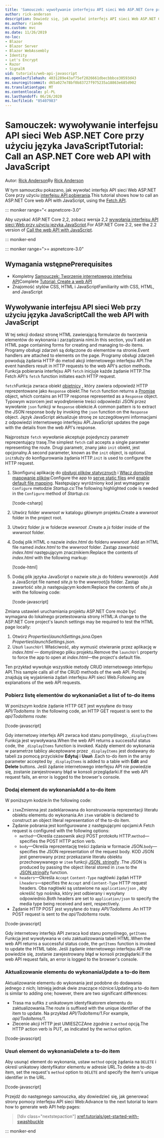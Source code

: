 ```yaml
---
title: 'Samouczek: wywoływanie interfejsu API sieci Web ASP.NET Core przy użyciu języka JavaScript'
author: rick-anderson
description: Dowiedz się, jak wywołać interfejs API sieci Web ASP.NET Core przy użyciu języka JavaScript.
ms.author: riande
ms.custom: mvc
ms.date: 11/26/2019
no-loc:
- Blazor
- Blazor Server
- Blazor WebAssembly
- Identity
- Let's Encrypt
- Razor
- SignalR
uid: tutorials/web-api-javascript
ms.openlocfilehash: 4031289e43af75ef2026661dbecbbbce30593d43
ms.sourcegitcommit: d65a027e78bf0b83727f975235a18863e685d902
ms.translationtype: MT
ms.contentlocale: pl-PL
ms.lasthandoff: 06/26/2020
ms.locfileid: "85407983"
---
```

# <a name="tutorial-call-an-aspnet-core-web-api-with-javascript"></a><span data-ttu-id="b68f2-103">Samouczek: wywoływanie interfejsu API sieci Web ASP.NET Core przy użyciu języka JavaScript</span><span class="sxs-lookup"><span data-stu-id="b68f2-103">Tutorial: Call an ASP.NET Core web API with JavaScript</span></span>

<span data-ttu-id="b68f2-104">Autor: [Rick Anderson](https://twitter.com/RickAndMSFT)</span><span class="sxs-lookup"><span data-stu-id="b68f2-104">By [Rick Anderson](https://twitter.com/RickAndMSFT)</span></span>

<span data-ttu-id="b68f2-105">W tym samouczku pokazano, jak wywołać interfejs API sieci Web ASP.NET Core przy użyciu [interfejsu API pobierania](https://developer.mozilla.org/docs/Web/API/Fetch_API).</span><span class="sxs-lookup"><span data-stu-id="b68f2-105">This tutorial shows how to call an ASP.NET Core web API with JavaScript, using the [Fetch API](https://developer.mozilla.org/docs/Web/API/Fetch_API).</span></span>

::: moniker range="< aspnetcore-3.0"

<span data-ttu-id="b68f2-106">Aby uzyskać ASP.NET Core 2,2, zobacz wersja 2,2 [wywołania interfejsu API sieci Web przy użyciu języka JavaScript](xref:tutorials/first-web-api#call-the-web-api-with-javascript).</span><span class="sxs-lookup"><span data-stu-id="b68f2-106">For ASP.NET Core 2.2, see the 2.2 version of [Call the web API with JavaScript](xref:tutorials/first-web-api#call-the-web-api-with-javascript).</span></span>

::: moniker-end

::: moniker range=">= aspnetcore-3.0"

## <a name="prerequisites"></a><span data-ttu-id="b68f2-107">Wymagania wstępne</span><span class="sxs-lookup"><span data-stu-id="b68f2-107">Prerequisites</span></span>

* <span data-ttu-id="b68f2-108">Kompletny [Samouczek: Tworzenie internetowego interfejsu API](xref:tutorials/first-web-api)</span><span class="sxs-lookup"><span data-stu-id="b68f2-108">Complete [Tutorial: Create a web API](xref:tutorials/first-web-api)</span></span>
* <span data-ttu-id="b68f2-109">Znajomość stylów CSS, HTML i JavaScript</span><span class="sxs-lookup"><span data-stu-id="b68f2-109">Familiarity with CSS, HTML, and JavaScript</span></span>

## <a name="call-the-web-api-with-javascript"></a><span data-ttu-id="b68f2-110">Wywoływanie interfejsu API sieci Web przy użyciu języka JavaScript</span><span class="sxs-lookup"><span data-stu-id="b68f2-110">Call the web API with JavaScript</span></span>

<span data-ttu-id="b68f2-111">W tej sekcji dodasz stronę HTML zawierającą formularze do tworzenia elementów do wykonania i zarządzania nimi.</span><span class="sxs-lookup"><span data-stu-id="b68f2-111">In this section, you'll add an HTML page containing forms for creating and managing to-do items.</span></span> <span data-ttu-id="b68f2-112">Programy obsługi zdarzeń są dołączone do elementów na stronie.</span><span class="sxs-lookup"><span data-stu-id="b68f2-112">Event handlers are attached to elements on the page.</span></span> <span data-ttu-id="b68f2-113">Programy obsługi zdarzeń powodują żądania HTTP do metod akcji internetowego interfejsu API.</span><span class="sxs-lookup"><span data-stu-id="b68f2-113">The event handlers result in HTTP requests to the web API's action methods.</span></span> <span data-ttu-id="b68f2-114">Funkcja pobierania interfejsu API `fetch` inicjuje każde żądanie HTTP.</span><span class="sxs-lookup"><span data-stu-id="b68f2-114">The Fetch API's `fetch` function initiates each HTTP request.</span></span>

<span data-ttu-id="b68f2-115">`fetch`Funkcja zwraca obiekt [obietnicy](https://developer.mozilla.org/docs/Web/JavaScript/Reference/Global_Objects/Promise) , który zawiera odpowiedź HTTP reprezentowane jako `Response` obiekt.</span><span class="sxs-lookup"><span data-stu-id="b68f2-115">The `fetch` function returns a [Promise](https://developer.mozilla.org/docs/Web/JavaScript/Reference/Global_Objects/Promise) object, which contains an HTTP response represented as a `Response` object.</span></span> <span data-ttu-id="b68f2-116">Typowym wzorcem jest wyodrębnienie treści odpowiedzi JSON przez wywołanie `json` funkcji w `Response` obiekcie.</span><span class="sxs-lookup"><span data-stu-id="b68f2-116">A common pattern is to extract the JSON response body by invoking the `json` function on the `Response` object.</span></span> <span data-ttu-id="b68f2-117">Język JavaScript aktualizuje stronę ze szczegółowymi informacjami z odpowiedzi internetowego interfejsu API.</span><span class="sxs-lookup"><span data-stu-id="b68f2-117">JavaScript updates the page with the details from the web API's response.</span></span>

<span data-ttu-id="b68f2-118">Najprostsze `fetch` wywołanie akceptuje pojedynczy parametr reprezentujący trasę.</span><span class="sxs-lookup"><span data-stu-id="b68f2-118">The simplest `fetch` call accepts a single parameter representing the route.</span></span> <span data-ttu-id="b68f2-119">Drugi parametr, znany jako `init` obiekt, jest opcjonalny.</span><span class="sxs-lookup"><span data-stu-id="b68f2-119">A second parameter, known as the `init` object, is optional.</span></span> <span data-ttu-id="b68f2-120">`init`służy do konfigurowania żądania HTTP.</span><span class="sxs-lookup"><span data-stu-id="b68f2-120">`init` is used to configure the HTTP request.</span></span>

1. <span data-ttu-id="b68f2-121">Skonfiguruj aplikację do [obsługi plików statycznych](/dotnet/api/microsoft.aspnetcore.builder.staticfileextensions.usestaticfiles#Microsoft_AspNetCore_Builder_StaticFileExtensions_UseStaticFiles_Microsoft_AspNetCore_Builder_IApplicationBuilder_) i [Włącz domyślne mapowanie plików](/dotnet/api/microsoft.aspnetcore.builder.defaultfilesextensions.usedefaultfiles#Microsoft_AspNetCore_Builder_DefaultFilesExtensions_UseDefaultFiles_Microsoft_AspNetCore_Builder_IApplicationBuilder_).</span><span class="sxs-lookup"><span data-stu-id="b68f2-121">Configure the app to [serve static files](/dotnet/api/microsoft.aspnetcore.builder.staticfileextensions.usestaticfiles#Microsoft_AspNetCore_Builder_StaticFileExtensions_UseStaticFiles_Microsoft_AspNetCore_Builder_IApplicationBuilder_) and [enable default file mapping](/dotnet/api/microsoft.aspnetcore.builder.defaultfilesextensions.usedefaultfiles#Microsoft_AspNetCore_Builder_DefaultFilesExtensions_UseDefaultFiles_Microsoft_AspNetCore_Builder_IApplicationBuilder_).</span></span> <span data-ttu-id="b68f2-122">Następujący wyróżniony kod jest wymagany w `Configure` metodzie *Startup.cs*:</span><span class="sxs-lookup"><span data-stu-id="b68f2-122">The following highlighted code is needed in the `Configure` method of *Startup.cs*:</span></span>

    [!code-csharp[](first-web-api/samples/3.0/TodoApi/StartupJavaScript.cs?highlight=8-9&name=snippet_configure)]

1. <span data-ttu-id="b68f2-123">Utwórz folder *wwwroot* w katalogu głównym projektu.</span><span class="sxs-lookup"><span data-stu-id="b68f2-123">Create a *wwwroot* folder in the project root.</span></span>

1. <span data-ttu-id="b68f2-124">Utwórz folder *js* w folderze *wwwroot* .</span><span class="sxs-lookup"><span data-stu-id="b68f2-124">Create a *js* folder inside of the *wwwroot* folder.</span></span>

1. <span data-ttu-id="b68f2-125">Dodaj plik HTML o nazwie *index.html* do folderu *wwwroot* .</span><span class="sxs-lookup"><span data-stu-id="b68f2-125">Add an HTML file named *index.html* to the *wwwroot* folder.</span></span> <span data-ttu-id="b68f2-126">Zastąp zawartość *index.html* następującym znacznikiem:</span><span class="sxs-lookup"><span data-stu-id="b68f2-126">Replace the contents of *index.html* with the following markup:</span></span>

    [!code-html[](first-web-api/samples/3.0/TodoApi/wwwroot/index.html)]

1. <span data-ttu-id="b68f2-127">Dodaj plik języka JavaScript o nazwie *site.js* do folderu *wwwroot/js* .</span><span class="sxs-lookup"><span data-stu-id="b68f2-127">Add a JavaScript file named *site.js* to the *wwwroot/js* folder.</span></span> <span data-ttu-id="b68f2-128">Zastąp zawartość *site.js* następującym kodem:</span><span class="sxs-lookup"><span data-stu-id="b68f2-128">Replace the contents of *site.js* with the following code:</span></span>

    [!code-javascript[](first-web-api/samples/3.0/TodoApi/wwwroot/js/site.js?name=snippet_SiteJs)]

<span data-ttu-id="b68f2-129">Zmiana ustawień uruchamiania projektu ASP.NET Core może być wymagana do lokalnego przetestowania strony HTML:</span><span class="sxs-lookup"><span data-stu-id="b68f2-129">A change to the ASP.NET Core project's launch settings may be required to test the HTML page locally:</span></span>

1. <span data-ttu-id="b68f2-130">Otwórz *Properties\launchSettings.jsna*.</span><span class="sxs-lookup"><span data-stu-id="b68f2-130">Open *Properties\launchSettings.json*.</span></span>
1. <span data-ttu-id="b68f2-131">Usuń `launchUrl` Właściwość, aby wymusić otwieranie przez aplikację w *index.html* &mdash; domyślnego pliku projektu.</span><span class="sxs-lookup"><span data-stu-id="b68f2-131">Remove the `launchUrl` property to force the app to open at *index.html*&mdash;the project's default file.</span></span>

<span data-ttu-id="b68f2-132">Ten przykład wywołuje wszystkie metody CRUD internetowego interfejsu API.</span><span class="sxs-lookup"><span data-stu-id="b68f2-132">This sample calls all of the CRUD methods of the web API.</span></span> <span data-ttu-id="b68f2-133">Poniżej znajdują się wyjaśnienia żądań interfejsu API sieci Web.</span><span class="sxs-lookup"><span data-stu-id="b68f2-133">Following are explanations of the web API requests.</span></span>

### <a name="get-a-list-of-to-do-items"></a><span data-ttu-id="b68f2-134">Pobierz listę elementów do wykonania</span><span class="sxs-lookup"><span data-stu-id="b68f2-134">Get a list of to-do items</span></span>

<span data-ttu-id="b68f2-135">W poniższym kodzie żądanie HTTP GET jest wysyłane do trasy *API/TodoItems* :</span><span class="sxs-lookup"><span data-stu-id="b68f2-135">In the following code, an HTTP GET request is sent to the *api/TodoItems* route:</span></span>

[!code-javascript[](first-web-api/samples/3.0/TodoApi/wwwroot/js/site.js?name=snippet_GetItems)]

<span data-ttu-id="b68f2-136">Gdy internetowy interfejs API zwraca kod stanu pomyślnego, `_displayItems` Funkcja jest wywoływana.</span><span class="sxs-lookup"><span data-stu-id="b68f2-136">When the web API returns a successful status code, the `_displayItems` function is invoked.</span></span> <span data-ttu-id="b68f2-137">Każdy element do wykonania w parametrze tablicy akceptowane przez `_displayItems` jest dodawany do tabeli za pomocą przycisków **Edytuj** i **Usuń** .</span><span class="sxs-lookup"><span data-stu-id="b68f2-137">Each to-do item in the array parameter accepted by `_displayItems` is added to a table with **Edit** and **Delete** buttons.</span></span> <span data-ttu-id="b68f2-138">Jeśli żądanie internetowego interfejsu API nie powiedzie się, zostanie zarejestrowany błąd w konsoli przeglądarki.</span><span class="sxs-lookup"><span data-stu-id="b68f2-138">If the web API request fails, an error is logged to the browser's console.</span></span>

### <a name="add-a-to-do-item"></a><span data-ttu-id="b68f2-139">Dodaj element do wykonania</span><span class="sxs-lookup"><span data-stu-id="b68f2-139">Add a to-do item</span></span>

<span data-ttu-id="b68f2-140">W poniższym kodzie:</span><span class="sxs-lookup"><span data-stu-id="b68f2-140">In the following code:</span></span>

* <span data-ttu-id="b68f2-141">`item`Zmienna jest zadeklarowana do konstruowania reprezentacji literału obiektu elementu do wykonania.</span><span class="sxs-lookup"><span data-stu-id="b68f2-141">An `item` variable is declared to construct an object literal representation of the to-do item.</span></span>
* <span data-ttu-id="b68f2-142">Żądanie pobrania jest konfigurowane z następującymi opcjami:</span><span class="sxs-lookup"><span data-stu-id="b68f2-142">A Fetch request is configured with the following options:</span></span>
  * <span data-ttu-id="b68f2-143">`method`&mdash;Określa czasownik akcji POST protokołu HTTP.</span><span class="sxs-lookup"><span data-stu-id="b68f2-143">`method`&mdash;specifies the POST HTTP action verb.</span></span>
  * <span data-ttu-id="b68f2-144">`body`&mdash;Określa reprezentację treści żądania w formacie JSON.</span><span class="sxs-lookup"><span data-stu-id="b68f2-144">`body`&mdash;specifies the JSON representation of the request body.</span></span> <span data-ttu-id="b68f2-145">KOD JSON jest generowany przez przekazanie literału obiektu przechowywanego w `item` funkcji [JSON. stringify](https://developer.mozilla.org/docs/Web/JavaScript/Reference/Global_Objects/JSON/stringify) .</span><span class="sxs-lookup"><span data-stu-id="b68f2-145">The JSON is produced by passing the object literal stored in `item` to the [JSON.stringify](https://developer.mozilla.org/docs/Web/JavaScript/Reference/Global_Objects/JSON/stringify) function.</span></span>
  * <span data-ttu-id="b68f2-146">`headers`&mdash;Określa `Accept` `Content-Type` nagłówki żądań HTTP i.</span><span class="sxs-lookup"><span data-stu-id="b68f2-146">`headers`&mdash;specifies the `Accept` and `Content-Type` HTTP request headers.</span></span> <span data-ttu-id="b68f2-147">Oba nagłówki są ustawione na `application/json` , aby określić typ nośnika, który jest odbierany i wysyłany odpowiednio.</span><span class="sxs-lookup"><span data-stu-id="b68f2-147">Both headers are set to `application/json` to specify the media type being received and sent, respectively.</span></span>
* <span data-ttu-id="b68f2-148">Żądanie HTTP POST jest wysyłane do trasy *API/TodoItems* .</span><span class="sxs-lookup"><span data-stu-id="b68f2-148">An HTTP POST request is sent to the *api/TodoItems* route.</span></span>

[!code-javascript[](first-web-api/samples/3.0/TodoApi/wwwroot/js/site.js?name=snippet_AddItem)]

<span data-ttu-id="b68f2-149">Gdy internetowy interfejs API zwraca kod stanu pomyślnego, `getItems` Funkcja jest wywoływana w celu zaktualizowania tabeli HTML.</span><span class="sxs-lookup"><span data-stu-id="b68f2-149">When the web API returns a successful status code, the `getItems` function is invoked to update the HTML table.</span></span> <span data-ttu-id="b68f2-150">Jeśli żądanie internetowego interfejsu API nie powiedzie się, zostanie zarejestrowany błąd w konsoli przeglądarki.</span><span class="sxs-lookup"><span data-stu-id="b68f2-150">If the web API request fails, an error is logged to the browser's console.</span></span>

### <a name="update-a-to-do-item"></a><span data-ttu-id="b68f2-151">Aktualizowanie elementu do wykonania</span><span class="sxs-lookup"><span data-stu-id="b68f2-151">Update a to-do item</span></span>

<span data-ttu-id="b68f2-152">Aktualizowanie elementu do wykonania jest podobne do dodawania jednego z nich; Istnieją jednak dwie znaczące różnice:</span><span class="sxs-lookup"><span data-stu-id="b68f2-152">Updating a to-do item is similar to adding one; however, there are two significant differences:</span></span>

* <span data-ttu-id="b68f2-153">Trasa ma sufiks z unikatowym identyfikatorem elementu do zaktualizowania.</span><span class="sxs-lookup"><span data-stu-id="b68f2-153">The route is suffixed with the unique identifier of the item to update.</span></span> <span data-ttu-id="b68f2-154">Na przykład *API/TodoItems/1*.</span><span class="sxs-lookup"><span data-stu-id="b68f2-154">For example, *api/TodoItems/1*.</span></span>
* <span data-ttu-id="b68f2-155">Zlecenie akcji HTTP jest UMIESZCZAne zgodnie z `method` opcją.</span><span class="sxs-lookup"><span data-stu-id="b68f2-155">The HTTP action verb is PUT, as indicated by the `method` option.</span></span>

[!code-javascript[](first-web-api/samples/3.0/TodoApi/wwwroot/js/site.js?name=snippet_UpdateItem)]

### <a name="delete-a-to-do-item"></a><span data-ttu-id="b68f2-156">Usuń element do wykonania</span><span class="sxs-lookup"><span data-stu-id="b68f2-156">Delete a to-do item</span></span>

<span data-ttu-id="b68f2-157">Aby usunąć element do wykonania, ustaw `method` opcję żądania na `DELETE` i określ unikatowy identyfikator elementu w adresie URL.</span><span class="sxs-lookup"><span data-stu-id="b68f2-157">To delete a to-do item, set the request's `method` option to `DELETE` and specify the item's unique identifier in the URL.</span></span>

[!code-javascript[](first-web-api/samples/3.0/TodoApi/wwwroot/js/site.js?name=snippet_DeleteItem)]

<span data-ttu-id="b68f2-158">Przejdź do następnego samouczka, aby dowiedzieć się, jak generować strony pomocy interfejsu API sieci Web:</span><span class="sxs-lookup"><span data-stu-id="b68f2-158">Advance to the next tutorial to learn how to generate web API help pages:</span></span>

> [!div class="nextstepaction"]
> <xref:tutorials/get-started-with-swashbuckle>

::: moniker-end
